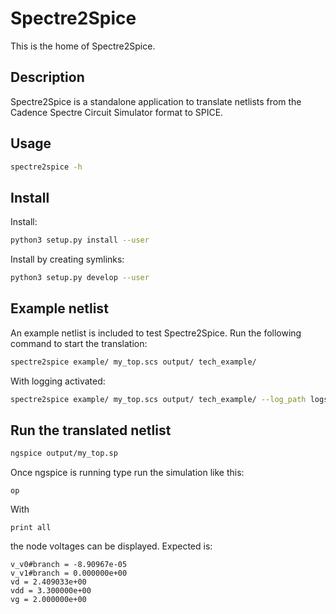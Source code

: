 # Spectre2Spice
This is the home of Spectre2Spice.

## Description
Spectre2Spice is a standalone application to translate netlists from the Cadence Spectre Circuit Simulator format to SPICE.

## Usage
```sh
spectre2spice -h
```

## Install
Install:
```sh
python3 setup.py install --user
```

Install by creating symlinks:
```sh
python3 setup.py develop --user
```

## Example netlist
An example netlist is included to test Spectre2Spice.
Run the following command to start the translation:
```sh
spectre2spice example/ my_top.scs output/ tech_example/
```

With logging activated:
```sh
spectre2spice example/ my_top.scs output/ tech_example/ --log_path logs/
```

## Run the translated netlist
```sh
ngspice output/my_top.sp
```

Once ngspice is running type run the simulation like this:
```
op
```

With 
```
print all
```

the node voltages can be displayed. Expected is:
```
v_v0#branch = -8.90967e-05
v_v1#branch = 0.000000e+00
vd = 2.409033e+00
vdd = 3.300000e+00
vg = 2.000000e+00
```